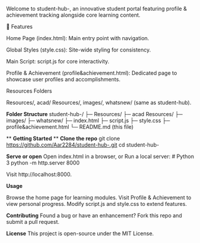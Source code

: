 Welcome to student-hub-, an innovative student portal featuring profile & achievement tracking alongside core learning content.

🎯 Features

Home Page (index.html): Main entry point with navigation.

Global Styles (style.css): Site-wide styling for consistency.

Main Script: script.js for core interactivity.

Profile & Achievement (profile&achievement.html): Dedicated page to showcase user profiles and accomplishments.

Resources Folders

Resources/, acad/ Resources/, images/, whatsnew/ (same as student-hub).

**Folder Structure**
student-hub-/
├─ Resources/
├─ acad Resources/
├─ images/
├─ whatsnew/
├─ index.html
├─ script.js
├─ style.css
├─ profile&achievement.html
└─ README.md (this file)

** **Getting Started** **
**Clone the repo**
git clone https://github.com/Aar2284/student-hub-.git
cd student-hub-

**Serve or open**
Open index.html in a browser, or
Run a local server:
    # Python 3
    python -m http.server 8000

Visit http://localhost:8000.

 **Usage**
 
Browse the home page for learning modules.
Visit Profile & Achievement to view personal progress.
Modify script.js and style.css to extend features.

 **Contributing**
Found a bug or have an enhancement? Fork this repo and submit a pull request.

**License**
This project is open-source under the MIT License.
